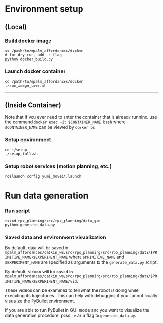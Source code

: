# Environment setup
## (Local)
### Build docker image
```
cd /path/to/mpalm_affordances/docker
# for dry run, add -d flag
python docker_build.py
```

### Launch docker container
```
cd /path/to/mpalm_affordances/docker
./run_image_user.sh
```
---

## (Inside Container)
Note that if you ever need to enter the container that is already running, use the command `docker exec -it $CONTAINER_NAME bash` where `$CONTAINER_NAME` can be viewed by `docker ps`

### Setup environment
```
cd ~/setup
./setup_full.sh
```

### Setup robot services (motion planning, etc.)
```
roslaunch config yumi_moveit.launch
```

# Run data generation
### Run script
```
roscd rpo_planning/src/rpo_planning/data_gen
python generate_data.py
```

### Saved data and environment visualization
By default, data will be saved in `mpalm_affordances/catkin_ws/src/rpo_planning/src/rpo_planning/data/$PRIMITIVE_NAME/$EXPERIMENT_NAME` where `$PRIMITIVE_NAME` and `$EXPERIMENT_NAME` are specified as arguments to the `generate_data.py` script. 

By default, videos will be saved in `mpalm_affordances/catkin_ws/src/rpo_planning/src/rpo_planning/data/$PRIMITIVE_NAME/$EXPERIMENT_NAME/vid`. 

These videos can be examined to tell what the robot is doing while executing its trajectories. This can help with debugging if you cannot locally visualize the PyBullet environment.

If you are able to run PyBullet in GUI mode and you want to visualize the data generation procedure, pass `-v` as a flag to `generate_data.py`.
